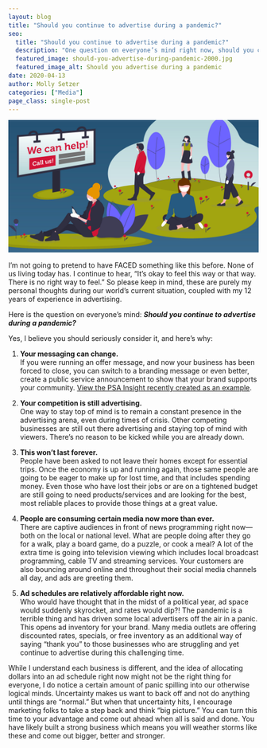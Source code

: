 ```yaml
---
layout: blog
title: "Should you continue to advertise during a pandemic?"
seo:
  title: "Should you continue to advertise during a pandemic?"
  description: "One question on everyone’s mind right now, should you continue to advertise during a pandemic? Discover five reasons why you should seriously consider it."
  featured_image: should-you-advertise-during-pandemic-2000.jpg
  featured_image_alt: Should you advertise during a pandemic
date: 2020-04-13
author: Molly Setzer
categories: ["Media"]
page_class: single-post
---
```


![Should you advertise during a pandemic](should-you-advertise-during-pandemic-2000.jpg)

I’m not going to pretend to have FACED something like this before. None of us living today has. I continue to hear, “It’s okay to feel this way or that way. There is no right way to feel.” So please keep in mind, these are purely my personal thoughts during our world’s current situation, coupled with my 12 years of experience in advertising.

Here is the question on everyone’s mind: **_Should you continue to advertise during a pandemic?_**

Yes, I believe you should seriously consider it, and here’s why:

1. **Your messaging can change.**<br>
   If you were running an offer message, and now your business has been forced to close, you can switch to a branding message or even better, create a public service announcement to show that your brand supports your community. <a href="https://www.youtube.com/watch?v=eDg5fg0itQA&feature=youtu.be" target="\_blank">View the PSA Insight recently created as an example</a>.

2. **Your competition is still advertising.**<br>
   One way to stay top of mind is to remain a constant presence in the advertising arena, even during times of crisis. Other competing businesses are still out there advertising and staying top of mind with viewers. There’s no reason to be kicked while you are already down.

3. **This won’t last forever.**<br>
   People have been asked to not leave their homes except for essential trips. Once the economy is up and running again, those same people are going to be eager to make up for lost time, and that includes spending money. Even those who have lost their jobs or are on a tightened budget are still going to need products/services and are looking for the best, most reliable places to provide those things at a great value.

4. **People are consuming certain media now more than ever.**<br>
   There are captive audiences in front of news programming right now—both on the local or national level. What are people doing after they go for a walk, play a board game, do a puzzle, or cook a meal? A lot of the extra time is going into television viewing which includes local broadcast programming, cable TV and streaming services. Your customers are also bouncing around online and throughout their social media channels all day, and ads are greeting them.

5. **Ad schedules are relatively affordable right now.**<br>
   Who would have thought that in the midst of a political year, ad space would suddenly skyrocket, and rates would dip?! The pandemic is a terrible thing and has driven some local advertisers off the air in a panic. This opens ad inventory for your brand. Many media outlets are offering discounted rates, specials, or free inventory as an additional way of saying “thank you” to those businesses who are struggling and yet continue to advertise during this challenging time.

While I understand each business is different, and the idea of allocating dollars into an ad schedule right now might not be the right thing for everyone, I do notice a certain amount of panic spilling into our otherwise logical minds. Uncertainty makes us want to back off and not do anything until things are “normal.” But when that uncertainty hits, I encourage marketing folks to take a step back and think “big picture.” You can turn this time to your advantage and come out ahead when all is said and done. You have likely built a strong business which means you will weather storms like these and come out bigger, better and stronger.
